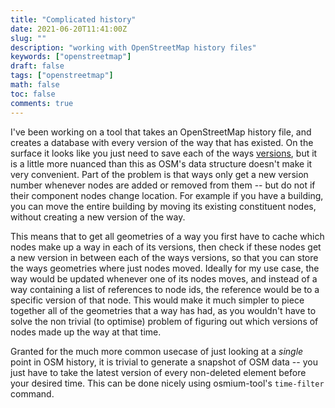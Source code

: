 ```yaml
---
title: "Complicated history"
date: 2021-06-20T11:41:00Z
slug: ""
description: "working with OpenStreetMap history files"
keywords: ["openstreetmap"]
draft: false
tags: ["openstreetmap"]
math: false
toc: false
comments: true
---
```


I've been working on a tool that takes an OpenStreetMap history file, and creates a database with every version of the way that has existed. On the surface it looks like you just need to save each of the ways [versions](https://www.openstreetmap.org/way/4527617/history), but it is a little more nuanced than this as OSM's data structure doesn't make it very convenient. Part of the problem is that ways only get a new version number whenever nodes are added or removed from them -- but do not if their component nodes change location. For example if you have a building, you can move the entire building by moving its existing constituent nodes, without creating a new version of the way.

This means that to get all geometries of a way you first have to cache which nodes make up a way in each of its versions, then check if these nodes get a new version in between each of the ways versions, so that you can store the ways geometries where just nodes moved. Ideally for my use case, the way would be updated whenever one of its nodes moves, and instead of a way containing a list of references to node ids, the reference would be to a specific version of that node. This would make it much simpler to piece together all of the geometries that a way has had, as you wouldn't have to solve the non trivial (to optimise) problem of figuring out which versions of nodes made up the way at that time.

Granted for the much more common usecase of just looking at a *single* point in OSM history, it is trivial to generate a snapshot of OSM data -- you just have to take the latest version of every non-deleted element before your desired time. This can be done nicely using osmium-tool's `time-filter` command.
